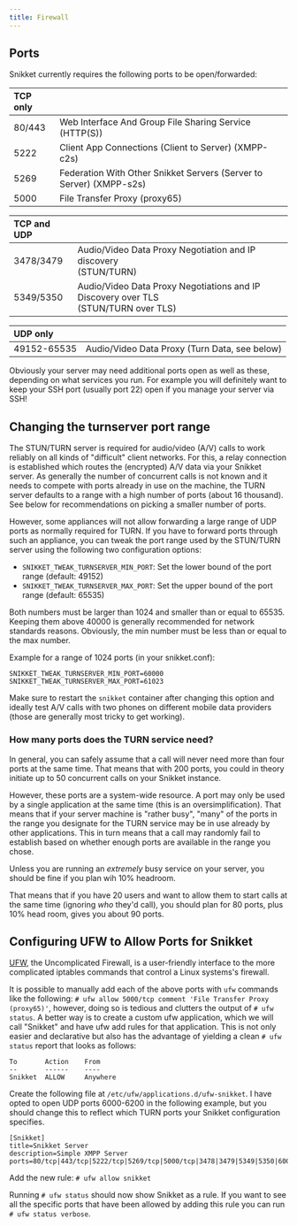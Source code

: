 ```yaml
---
title: Firewall
---
```


## Ports

Snikket currently requires the following ports to be open/forwarded:


 
  
 |**TCP only**   |                                                                                    |
 | :------------ | :--------------------------------------------------------------------------------- |
 | 80/443        | Web Interface And Group File Sharing Service (HTTP(S))                             |                                                                                                 
 | 5222          | Client App Connections (Client to Server) (XMPP-c2s)                               |               
 | 5269          | Federation With Other Snikket Servers (Server to Server) (XMPP-s2s)                |                                                                                                      
 | 5000          | File Transfer Proxy (proxy65)                                                      |
  
 
 |**TCP and UDP**|                                                                                    |
 | :-------------| :--------------------------------------------------------------------------------- |
 | 3478/3479     | Audio/Video Data Proxy Negotiation and IP discovery <br /> (STUN/TURN)                    |
 | 5349/5350     | Audio/Video Data Proxy Negotiations and IP Discovery over TLS <br /> (STUN/TURN over TLS) |


 |**UDP only**  |                                                                                    |
 | :----------- | :----------------------------------------------------------------------------------|
 | 49152-65535  | Audio/Video Data Proxy (Turn Data, see below)                                      |

Obviously your server may need additional ports open as well as these, depending on what services you run.
For example you will definitely want to keep your SSH port (usually port 22) open if you manage your server
via SSH!

## Changing the turnserver port range

The STUN/TURN server is required for audio/video (A/V) calls to work reliably on all kinds of "difficult" client networks. For this, a relay connection is established which routes the (encrypted) A/V data via your Snikket server. As generally the number of concurrent calls is not known and it needs to compete with ports already in use on the machine, the TURN server defaults to a range with a high number of ports (about 16 thousand). See below for recommendations on picking a smaller number of ports.

However, some appliances will not allow forwarding a large range of UDP ports as normally required for TURN. If you have to forward ports through such an appliance, you can tweak the port range used by the STUN/TURN server using the following two configuration options:

* `SNIKKET_TWEAK_TURNSERVER_MIN_PORT`: Set the lower bound of the port range (default: 49152)
* `SNIKKET_TWEAK_TURNSERVER_MAX_PORT`: Set the upper bound of the port range (default: 65535)

Both numbers must be larger than 1024 and smaller than or equal to 65535. Keeping them above 40000 is generally recommended for network standards reasons. Obviously, the min number must be less than or equal to the max number.

Example for a range of 1024 ports (in your snikket.conf):

```
SNIKKET_TWEAK_TURNSERVER_MIN_PORT=60000
SNIKKET_TWEAK_TURNSERVER_MAX_PORT=61023
```

Make sure to restart the `snikket` container after changing this option and ideally test A/V calls with two phones on different mobile data providers (those are generally most tricky to get working).

### How many ports does the TURN service need?

In general, you can safely assume that a call will never need more than four ports at the same time. That means that with 200 ports, you could in theory initiate up to 50 concurrent calls on your Snikket instance.

However, these ports are a system-wide resource. A port may only be used by a single application at the same time (this is an oversimplification). That means that if your server machine is "rather busy", "many" of the ports in the range you designate for the TURN service may be in use already by other applications. This in turn means that a call may randomly fail to establish based on whether enough ports are available in the range you chose.

Unless you are running an *extremely* busy service on your server, you should be fine if you plan wih 10% headroom. <!-- I checked how many "high ports" (5 digits) were open on the search.jabber.network xmppd at a random point in time, and they were just 800. Given that the high port range has 50k ports and that most users are not going to run a busy service as that, it should be fine. -->

That means that if you have 20 users and want to allow them to start calls at the same time (ignoring *who* they'd call), you should plan for 80 ports, plus 10% head room, gives you about 90 ports.

## Configuring UFW to Allow Ports for Snikket

[UFW](https://wiki.ubuntu.com/UncomplicatedFirewall), the Uncomplicated Firewall, is a user-friendly interface to the more complicated iptables commands that control a Linux systems's firewall. 

It is possible to manually add each of the above ports with `ufw` commands like the following: `# ufw allow 5000/tcp comment 'File Transfer Proxy (proxy65)'`, however, doing so is tedious and clutters the output of `# ufw status`. A better way is to create a custom ufw application, which we will call "Snikket" and have ufw add rules for that application. This is not only easier and declarative but also has the advantage of yielding a clean `# ufw status` report that looks as follows:

```
To       Action    From 
--       ------    ----
Snikket  ALLOW     Anywhere
```

Create the following file at `/etc/ufw/applications.d/ufw-snikket`. I have opted to open UDP ports 6000-6200 in the following example, but you should change this to reflect which TURN ports your Snikket configuration specifies.

```
[Snikket]
title=Snikket Server
description=Simple XMPP Server
ports=80/tcp|443/tcp|5222/tcp|5269/tcp|5000/tcp|3478|3479|5349|5350|6000:6200/udp
```

Add the new rule:
`# ufw allow snikket`

Running `# ufw status` should now show Snikket as a rule. If you want to see all the specific ports that have been allowed by adding this rule you can run `# ufw status verbose`.
